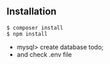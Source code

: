 
## Installation

```
$ composer install 
$ npm install
```

* mysql> create database todo;
* and check .env file
